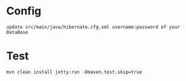 # Config

    update src/main/java/hibernate.cfg.xml username:password of your DataBase
    
# Test

    mvn clean install jetty:run -Dmaven.test.skip=true
